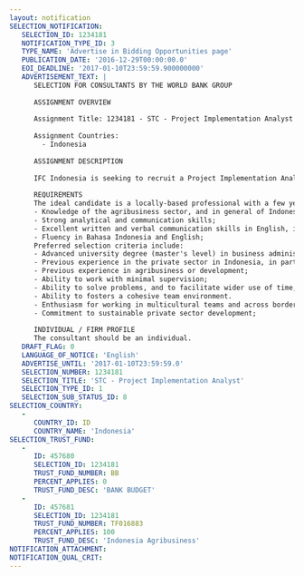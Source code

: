 ```yaml
---
layout: notification
SELECTION_NOTIFICATION: 
   SELECTION_ID: 1234181
   NOTIFICATION_TYPE_ID: 3
   TYPE_NAME: 'Advertise in Bidding Opportunities page'
   PUBLICATION_DATE: '2016-12-29T00:00:00.0'
   EOI_DEADLINE: '2017-01-10T23:59:59.900000000'
   ADVERTISEMENT_TEXT: |
      SELECTION FOR CONSULTANTS BY THE WORLD BANK GROUP
      
      ASSIGNMENT OVERVIEW
      
      Assignment Title: 1234181 - STC - Project Implementation Analyst
      
      Assignment Countries:
        - Indonesia
      
      ASSIGNMENT DESCRIPTION
      
      IFC Indonesia is seeking to recruit a Project Implementation Analyst (PIA) to be assigned to its Agribusiness team, part of the MAS (Manufacturing, Agribusiness and Services) department, reporting to the Senior Operations Officer of the designated project. His/her main responsibility is to support the project team in implementing and managing client-focused projects in the agribusiness sector.
      
      REQUIREMENTS
      The ideal candidate is a locally-based professional with a few years of business experience. Required selection criteria include:
      - Knowledge of the agribusiness sector, and in general of Indonesias corporate sector; 
      - Strong analytical and communication skills; 
      - Excellent written and verbal communication skills in English, including the ability to set out a coherent argument in presentations and group interactions;
      - Fluency in Bahasa Indonesia and English;
      Preferred selection criteria include:
      - Advanced university degree (master's level) in business administration, economic sciences, finance, international relations, or related area.
      - Previous experience in the private sector in Indonesia, in particular consulting or banking; 
      - Previous experience in agribusiness or development;
      - Ability to work with minimal supervision; 
      - Ability to solve problems, and to facilitate wider use of time, information and/or resources
      - Ability to fosters a cohesive team environment.
      - Enthusiasm for working in multicultural teams and across borders; 
      - Commitment to sustainable private sector development;
      
      INDIVIDUAL / FIRM PROFILE
      The consultant should be an individual.
   DRAFT_FLAG: 0
   LANGUAGE_OF_NOTICE: 'English'
   ADVERTISE_UNTIL: '2017-01-10T23:59:59.0'
   SELECTION_NUMBER: 1234181
   SELECTION_TITLE: 'STC - Project Implementation Analyst'
   SELECTION_TYPE_ID: 1
   SELECTION_SUB_STATUS_ID: 8
SELECTION_COUNTRY: 
   - 
      COUNTRY_ID: ID
      COUNTRY_NAME: 'Indonesia'
SELECTION_TRUST_FUND: 
   - 
      ID: 457680
      SELECTION_ID: 1234181
      TRUST_FUND_NUMBER: BB
      PERCENT_APPLIES: 0
      TRUST_FUND_DESC: 'BANK BUDGET'
   - 
      ID: 457681
      SELECTION_ID: 1234181
      TRUST_FUND_NUMBER: TF016883
      PERCENT_APPLIES: 100
      TRUST_FUND_DESC: 'Indonesia Agribusiness'
NOTIFICATION_ATTACHMENT: 
NOTIFICATION_QUAL_CRIT: 
---
```

